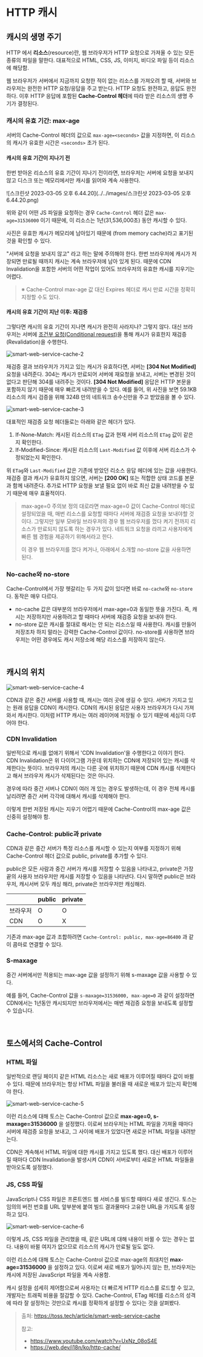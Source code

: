 # HTTP 캐시

## 캐시의 생명 주기

HTTP 에서 **리소스**(resource)란, 웹 브라우저가 HTTP 요청으로 가져올 수 있는 모든 종류의 파일을 말한다. 대표적으로 HTML, CSS, JS, 이미지, 비디오 파일 등이 리소스에 해당함.

웹 브라우저가 서버에서 지금까지 요청한 적이 없는 리소스를 가져오려 할 때, 서버와 브라우저는 완전한 HTTP 요청/응답을 주고 받는다. HTTP 요청도 완전하고, 응답도 완전하다. 이후 HTTP 응답에 포함된 **Cache-Control 헤더**에 따라 받은 리소스의 생명 주기가 결정된다.

### 캐시의 유효 기간: max-age

서버의 Cache-Control 헤더의 값으로 `max-age=<seconds>` 값을 지정하면, 이 리소스의 캐시가 유효한 시간은 `<seconds>` 초가 된다.

#### 캐시의 유효 기간이 지나기 전

한번 받아온 리소스의 유효 기간이 지나기 전이라면, 브라우저는 서버에 요청을 보내지 않고 디스크 또는 메모리에서만 캐시를 읽어와 계속 사용한다.

![스크린샷 2023-03-05 오후 6.44.20](../../images/스크린샷 2023-03-05 오후 6.44.20.png)

위와 같이 어떤 JS 파일을 요청하는 경우 `Cache-Control` 헤더 값은 `max-age=31536000` 이기 때문에, 이 리소스는 1년(31,536,000초) 동안 캐시할 수 있다.

사진은 유효한 캐시가 메모리에 남아있기 때문에 (from memory cache)라고 표기된 것을 확인할 수 있다.

"서버에 요청을 보내지 않고" 라고 하는 말에 주의해야 한다. 한번 브라우저에 캐시가 저장되면 만료될 때까지 캐시는 계속 브라우저에 남아 있게 된다. 때문에 CDN Invalidation을 포함한 서버의 어떤 작업이 있어도 브라우저의 유효한 캐시를 지우기는 어렵다.

> ※ Cache-Control max-age 값 대신 Expires 헤더로 캐시 만료 시간을 정확히 지정할 수도 있다.

#### 캐시의 유효 기간이 지난 이후: 재검증

그렇다면 캐시의 유효 기간이 지나면 캐시가 완전히 사라지나? 그렇지 않다. 대신 브라우저는 서버에 [조건부 요청(Conditional request)](https://developer.mozilla.org/ko/docs/Web/HTTP/Conditional_requests)을 통해 캐시가 유효한지 재검증(Revalidation)을 수행한다.

![smart-web-service-cache-2](../../images/smart-web-service-cache-2.png)

재검증 결과 브라우저가 가지고 있는 캐시가 유효하다면, 서버는 **[304 Not Modified]** 요청을 내려준다. 304는 캐시가 만료되어 서버에 재요청을 보내고, 서버는 변경된 것이 없다고 판단해 304를 내려주는 것이다. **[304 Not Modified]** 응답은 HTTP 본문을 포함하지 않기 때문에 매우 빠르게 내려받을 수 있다. 예를 들어, 위 사진을 보면 59.1KB 리소스의 캐시 검증을 위해 324B 만의 네트워크 송수신만을 주고 받았음을 볼 수 있다.

![smart-web-service-cache-3](../../images/smart-web-service-cache-3.png)

대표적인 재검증 요청 헤더들로는 아래와 같은 헤더가 있다.

1. If-None-Match: 캐시된 리소스의 `ETag` 값과 현재 서버 리소스의 `ETag` 값이 같은지 확인한다.
2. If-Modified-Since: 캐시된 리소스의 `Last-Modified` 값 이후에 서버 리소스가 수정되었는지 확인한다.

위 `ETag`와 `Last-Modified` 값은 기존에 받았던 리소스 응답 헤더에 있는 값을 사용한다. 재검증 결과 캐시가 유효하지 않으면, 서버는 **[200 OK]** 또는 적합한 상태 코드를 본문과 함께 내려준다. 추가로 HTTP 요청을 보낼 필요 없이 바로 최신 값을 내려받을 수 있기 때문에 매우 효율적이다.

> max-age=0 주의보 정의 대로라면 max-age=0 값이 Cache-Control 헤더로 설정되었을 때, 매번 리소스를 요청할 때마다 서버에 재검증 요청을 보내야할 것이다. 그렇지만 일부 모바일 브라우저의 경우 웹 브라우저를 껐다 켜기 전까지 리소스가 만료되지 않도록 하는 경우가 있다. 네트워크 요청을 라끼고 사용자에게 빠른 웹 경험을 제공하기 위해서라고 한다.
>
> 이 경우 웹 브라우저를 껐다 켜거나, 아래에서 소개할 no-store 값을 사용하면 된다.

### No-cache와 no-store

Cache-Control에서 가장 헷갈리는 두 가지 값이 있다면 바로 `no-cache`와 `no-store`다. 동작은 매우 다르다.

- no-cache 값은 대부분의 브라우저에서 max-age=0과 동일한 뜻을 가진다. 즉, 캐시는 저장하지만 사용하려고 할 때마다 서버에 재검증 요청을 보내야 한다.
- no-store 값은 캐시를 절대로 해서는 안 되는 리소스일 때 사용한다. 캐시를 만들어 저장조차 하지 말라는 강력한 Cache-Control 값이다. no-store를 사용하면 브라우저는 어떤 경우에도 캐시 저장소에 해당 리소스를 저장하지 않는다.

<br/>

## 캐시의 위치

![smart-web-service-cache-4](../../images/smart-web-service-cache-4.png)

CDN과 같은 중간 서버를 사용할 때, 캐시는 여러 곳에 생길 수 있다. 서버가 가지고 있는 원래 응답을 CDN이 캐시한다. CDN의 캐시된 응답은 사용자 브라우저가 다시 가져와서 캐시한다. 이처럼 HTTP 캐시는 여러 레이어에 저장될 수 있기 때문에 세심히 다루어야 한다.

### CDN Invalidation

일반적으로 캐시를 없애기 위해서 'CDN Invalidation'을 수행한다고 이야기 한다. CDN Invalidation은 위 다이어그램 가운데 위치하는 CDN에 저장되어 있는 캐시를 삭제한다는 뜻이다. 브라우저의 캐시는 다른 곳에 위치하기 때문에 CDN 캐시를 삭제한다고 해서 브라우저 캐시가 삭제된다는 것은 아니다.

경우에 따라 중간 서버나 CDN이 여러 개 있는 경우도 발생하는데, 이 경우 전체 캐시를 날리려면 중간 서버 각각에 대해서 캐시를 삭제해야 한다.

이렇게 한번 저장된 캐시는 지우기 어렵기 때문에 Cache-Control의 max-age 값은 신중히 설정해야 함.

### Cache-Control: public과 private

CDN과 같은 중간 서버가 특정 리소스를 캐시할 수 있는지 여부를 지정하기 위해 Cache-Control 헤더 값으로 public, private를 추가할 수 있다.

public은 모든 사람과 중간 서버가 캐시를 저장할 수 있음을 나타내고, private은 가장 끝의 사용자 브라우저만 캐시를 저장할 수 있음을 나타낸다. 다시 말하면 public은 브라우저, 캐시서버 모두 캐싱 해라, private은 브라우저만 캐싱해라.

|          | public | private |
| -------- | ------ | ------- |
| 브라우저 | O      | O       |
| CDN      | O      | X       |

기존과 max-age 값과 조합하려면 `Cache-Control: public, max-age=86400` 과 같이 콤마로 연결할 수 있다.

### S-maxage

중간 서버에서만 적용되는 max-age 값을 설정하기 위해 s-maxage 값을 사용할 수 있다.

예를 들어, Cache-Control 값을 `s-maxage=31536000, max-age=0` 과 같이 설정하면 CDN에서는 1년동안 캐시되지만 브라우저에서는 매번 재검증 요청을 보내도록 설정할 수 있습니다.

<br/>

## 토스에서의 Cache-Control

### HTML 파일

일반적으로 랜딩 페이지 같은 HTML 리소스는 새로 배포가 이루어질 때마다 값이 바뀔 수 있다. 때문에 브라우저는 항상 HTML 파일을 불러올 때 새로운 배포가 있는지 확인해야 한다.

![smart-web-service-cache-5](../../images/smart-web-service-cache-5.png)

이런 리소스에 대해 토스는 Cache-Control 값으로 **max-age=0, s-maxage=31536000** 을 설정했다. 이로써 브라우저는 HTML 파일을 가져올 때마다 서버에 재검증 요청을 보내고, 그 사이에 배포가 있었다면 새로운 HTML 파일을 내려받는다.

CDN은 계속해서 HTML 파일에 대한 캐시를 가지고 있도록 했다. 대신 배포가 이루어질 때마다 CDN Invalidation을 발생시켜 CDN이 서버로부터 새로운 HTML 파일들을 받아오도록 설정했다.

### JS, CSS 파일

JavaScript나 CSS 파일은 프론트엔드 웹 서비스를 빌드할 때마다 새로 생긴다. 토스는 임의의 버전 번호를 URL 앞부분에 붙여 빌드 결과물마다 고유한 URL을 가지도록 설정하고 있다.

![smart-web-service-cache-6](../../images/smart-web-service-cache-6.png)

이렇게 JS, CSS 파일을 관리했을 때, 같은 URL에 대해 내용이 바뀔 수 있는 경우는 없다. 내용이 바뀔 여지가 없으므로 리소스의 캐시가 만료될 일도 없다.

이런 리소스에 대해 토스는 Cache-Control 값으로 max-age의 최대치인 **max-age=31536000** 을 설정하고 있다. 이로써 새로 배포가 일어나지 않는 한, 브라우저는 캐시에 저장된 JavaScript 파일을 계속 사용함.

캐시 설정을 섬세히 제어함으로써 사용자는 더 빠르게 HTTP 리소스를 로드할 수 있고, 개발자는 트래픽 비용을 절감할 수 있다. Cache-Control, ETag 헤더를 리소스의 성격에 따라 잘 설정하는 것만으로 캐시를 정확하게 설정할 수 있다는 것을 살펴봤다.

> 출처: https://toss.tech/article/smart-web-service-cache
>
> 참고:
>
> - https://www.youtube.com/watch?v=UxNz_08oS4E
> - https://web.dev/i18n/ko/http-cache/
